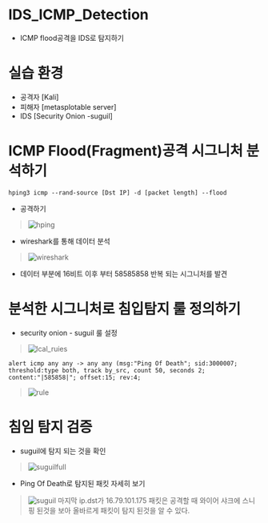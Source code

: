 # IDS_ICMP_Detection
- ICMP flood공격을 IDS로 탐지하기

# 실습 환경
- 공격자 [Kali]
- 피해자 [metasplotable server]
- IDS [Security Onion -suguil]

# ICMP Flood(Fragment)공격 시그니처 분석하기
```
hping3 icmp --rand-source [Dst IP] -d [packet length] --flood
```
- 공격하기
> ![hping](https://github.com/hanmin0512/IDS_ICMP_Detection/assets/37041208/1bd0ebd9-acd8-4736-99f6-7500c011b638)

- wireshark를 통해 데이터 분석
> ![wireshark](https://github.com/hanmin0512/IDS_ICMP_Detection/assets/37041208/b770eb7c-88bb-4117-9b74-428df4d073b5)

- 데이터 부분에 16비트 이후 부터 58585858 반복 되는 시그니처를 발견

# 분석한 시그니처로 침입탐지 룰 정의하기
- security onion - suguil 룰 설정
> ![lcal_ruies](https://github.com/hanmin0512/IDS_ICMP_Detection/assets/37041208/8cf5cb46-f07f-4dbe-9e9e-b826a91a90a7)

```
alert icmp any any -> any any (msg:"Ping Of Death"; sid:3000007; threshold:type both, track by_src, count 50, seconds 2; content:"|585858|"; offset:15; rev:4;
```
>![rule](https://github.com/hanmin0512/IDS_ICMP_Detection/assets/37041208/05bd6f63-801d-496c-81a8-fb9e5c546f3c)

# 침임 탐지 검증
- suguil에 탐지 되는 것을 확인
> ![suguilfull](https://github.com/hanmin0512/IDS_ICMP_Detection/assets/37041208/9aaf84db-97b3-448d-a057-8fe43eb7a3ae)

- Ping Of Death로 탐지된 패킷 자세히 보기
> ![suguil](https://github.com/hanmin0512/IDS_ICMP_Detection/assets/37041208/a8af76c7-4692-44dc-8fa9-7f98af3c8e10)
> 마지막 ip.dst가 16.79.101.175 패킷은 공격할 때 와이어 샤크에 스니핑 된것을 보아 올바르게 패킷이 탐지 된것을 알 수 있다.







